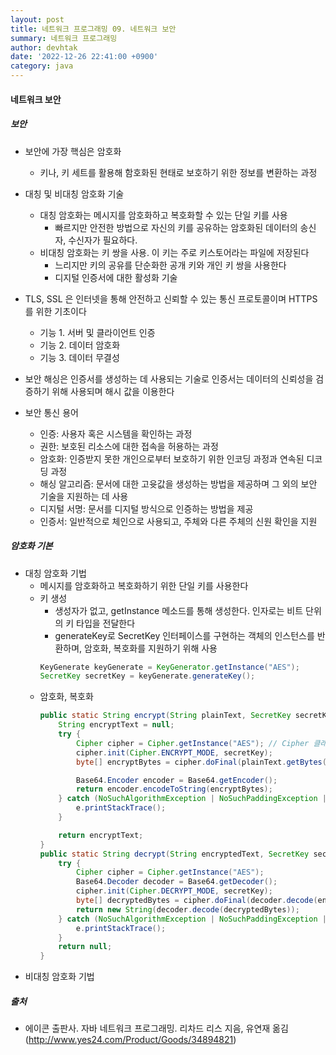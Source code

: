 ```yaml
---
layout: post
title: 네트워크 프로그래밍 09. 네트워크 보안
summary: 네트워크 프로그래밍
author: devhtak
date: '2022-12-26 22:41:00 +0900'
category: java
---
```

#### 네트워크 보안
##### 보안
- 보안에 가장 핵심은 암호화
  - 키나, 키 세트를 활용해 함호화된 현태로 보호하기 위한 정보를 변환하는 과정
- 대칭 및 비대칭 암호화 기술
  - 대칭 암호화는 메시지를 암호화하고 복호화할 수 있는 단일 키를 사용
    - 빠르지만 안전한 방법으로 자신의 키를 공유하는 암호화된 데이터의 송신자, 수신자가 필요하다.     
  - 비대칭 암호화는 키 쌍을 사용. 이 키는 주로 키스토어라는 파일에 저장된다
    - 느리지만 키의 공유를 단순화한 공개 키와 개인 키 쌍을 사용한다
    - 디지털 인증서에 대한 활성화 기술
- TLS, SSL 은 인터넷을 통해 안전하고 신뢰할 수 있는 통신 프로토콜이며 HTTPS를 위한 기초이다
  - 기능 1. 서버 및 클라이언트 인증
  - 기능 2. 데이터 암호화
  - 기능 3. 데이터 무결성
- 보안 해싱은 인증서를 생성하는 데 사용되는 기술로 인증서는 데이터의 신뢰성을 검증하기 위해 사용되며 해시 값을 이용한다

- 보안 통신 용어
  - 인증: 사용자 혹은 시스템을 확인하는 과정
  - 권한: 보호된 리소스에 대한 접속을 허용하는 과정
  - 암호화: 인증받지 못한 개인으로부터 보호하기 위한 인코딩 과정과 연속된 디코딩 과정
  - 해싱 알고리즘: 문서에 대한 고윳값을 생성하는 방법을 제공하며 그 외의 보안 기술을 지원하는 데 사용
  - 디지털 서명: 문서를 디지털 방식으로 인증하는 방법을 제공
  - 인증서: 일반적으로 체인으로 사용되고, 주체와 다른 주체의 신원 확인을 지원

##### 암호화 기본
- 대칭 암호화 기법
  - 메시지를 암호화하고 복호화하기 위한 단일 키를 사용한다
  - 키 생성
    - 생성자가 없고, getInstance 메소드를 통해 생성한다. 인자로는 비트 단위의 키 타입을 전달한다
    - generateKey로 SecretKey 인터페이스를 구현하는 객체의 인스턴스를 반환하며, 암호화, 복호화를 지원하기 위해 사용
    ```java
    KeyGenerate keyGenerate = KeyGenerator.getInstance("AES");
    SecretKey secretKey = keyGenerate.generateKey();
    ```
  - 암호화, 복호화
    ```java
    public static String encrypt(String plainText, SecretKey secretKey) {
        String encryptText = null;
        try {
            Cipher cipher = Cipher.getInstance("AES"); // Cipher 클래스는 암호화 과정을 위한 프레임워크 제공하며 ENCRYPT_MODE 사용
            cipher.init(Cipher.ENCRYPT_MODE, secretKey);
            byte[] encryptBytes = cipher.doFinal(plainText.getBytes());

            Base64.Encoder encoder = Base64.getEncoder();
            return encoder.encodeToString(encryptBytes);
        } catch (NoSuchAlgorithmException | NoSuchPaddingException | InvalidKeyException | IllegalBlockSizeException | BadPaddingException e) {
            e.printStackTrace();
        }

        return encryptText;
    }
    public static String decrypt(String encryptedText, SecretKey secretKey) {
        try {
            Cipher cipher = Cipher.getInstance("AES");
            Base64.Decoder decoder = Base64.getDecoder();
            cipher.init(Cipher.DECRYPT_MODE, secretKey);
            byte[] decryptedBytes = cipher.doFinal(decoder.decode(encryptedText.getBytes()));
            return new String(decoder.decode(decryptedBytes));
        } catch (NoSuchAlgorithmException | NoSuchPaddingException | InvalidKeyException | IllegalBlockSizeException | BadPaddingException e) {
            e.printStackTrace();
        }
        return null;
    }
    ```
- 비대칭 암호화 기법

##### 출처
- 에이콘 출판사. 자바 네트워크 프로그래밍. 리차드 리스 지음, 유연재 옮김 (http://www.yes24.com/Product/Goods/34894821)
